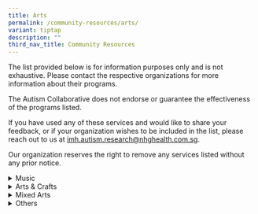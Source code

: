 ```yaml
---
title: Arts
permalink: /community-resources/arts/
variant: tiptap
description: ""
third_nav_title: Community Resources
---
```

<p>The list provided below is for information purposes only and is not exhaustive.
Please contact the respective organizations for more information about
their programs.</p>
<p>The Autism Collaborative does not endorse or guarantee the effectiveness
of the programs listed.</p>
<p>If you have used any of these services and would like to share your feedback,
or if your organization wishes to be included in the list, please reach
out to us at <a href="mailto: imh.autism.research@nhghealth.com.sg" rel="noopener noreferrer nofollow" target="_blank">imh.autism.research@nhghealth.com.sg</a>.</p>
<p>Our organization reserves the right to remove any services listed without
any prior notice.</p>
<div data-type="detailGroup" class="isomer-accordion-group isomer-accordion isomer-accordion-white">
<details class="isomer-details">
<summary>Music</summary>
<div data-type="detailsContent" class="isomer-details-content">
<table style="minWidth: 50px">
<colgroup>
<col>
<col>
</colgroup>
<tbody>
<tr>
<th rowspan="1" colspan="1">
<p>Organization</p>
</th>
<th rowspan="1" colspan="1">
<p>Programme Information</p>
</th>
</tr>
<tr>
<td rowspan="1" colspan="1">
<p><strong><a href="https://centralsingapore.cdc.gov.sg/programmes/socio-emotional-wellness/the-purple-symphony/" rel="noopener nofollow" target="_blank">The Purple Symphony</a></strong>
</p>
<p></p>
<p>Email:
<br><a href="mailto:yogeswari_masilamani@pa.gov.sg" rel="noopener noreferrer nofollow" target="_blank">yogeswari_masilamani@pa.gov.sg</a>
</p>
</td>
<td rowspan="1" colspan="1">
<p>The Purple Symphony, debuted in 2015 by Central Singapore Community Development,
is Singapore's largest inclusive orchestra, featuring over 100 musicians
with and without disabilities. Comprising five musical sections, it promotes
inclusion, celebrates abilities, and provides a platform for musicians
to learn, share, and serve the community together.</p>
</td>
</tr>
<tr>
<td rowspan="1" colspan="1">
<p><strong><a href="https://www.drumprodigy.sg/" rel="noopener nofollow" target="_blank">Drum Prodigy</a></strong>
</p>
<p></p>
<p>Contact: 8661 5107
<br>Email:
<br><a href="mailto:info@drumprodigy.sg" rel="noopener noreferrer nofollow" target="_blank">info@drumprodigy.sg</a>
</p>
</td>
<td rowspan="1" colspan="1">
<p>Drum Prodigy is an inclusive music academy with a mission to provide music
education and wellness programmes in an incusive, positive, and non-competitve
environment.</p>
</td>
</tr>
<tr>
<td rowspan="1" colspan="1">
<p><strong><a href="https://www.musiquespace.com/" rel="noopener nofollow" target="_blank">Musique Space</a></strong>
</p>
<p></p>
<p>Contact: 6265 7288 / 8180 2626
<br>Email:
<br><a href="mailto:findus@musiquespace.com" rel="noopener noreferrer nofollow" target="_blank">findus@musiquespace.com</a>
</p>
</td>
<td rowspan="1" colspan="1">
<p>Musique Space delivers a one-to-one individualised music programme for
children will special needs.</p>
<p></p>
<p>Children will learn to play the percussion instruments, digital drum set
or the keyboard, depending on their interests and abilities.</p>
</td>
</tr>
</tbody>
</table>
<p></p>
</div>
</details>
</div>
<div data-type="detailGroup" class="isomer-accordion-group isomer-accordion isomer-accordion-white">
<details class="isomer-details">
<summary>Arts &amp; Crafts</summary>
<div data-type="detailsContent" class="isomer-details-content">
<table style="minWidth: 50px">
<colgroup>
<col>
<col>
</colgroup>
<tbody>
<tr>
<th rowspan="1" colspan="1">
<p>Organization</p>
</th>
<th rowspan="1" colspan="1">
<p>Programme Information</p>
</th>
</tr>
<tr>
<td rowspan="1" colspan="1">
<p><strong><a href="https://www.mustardtree.com.sg/" rel="noopener nofollow" target="_blank">Mustard Tree</a></strong>
</p>
<p></p>
<p>Contact: 9631 5069</p>
<p>Email: <a href="mailto:mustardtree.com.sg@gmail.com" rel="noopener noreferrer nofollow" target="_blank">mustardtree.com.sg@gmail.com</a>
</p>
</td>
<td rowspan="1" colspan="1">
<p>Mustard Tree delivers several programmes to engage special needs individuals
in meaningful craft work, to hone fine motor skills and build self-confidence.</p>
<p></p>
<p>Students enrolled are exposed to floristry, sewing, patchwork, decoupage.</p>
</td>
</tr>
<tr>
<td rowspan="1" colspan="1">
<p><strong><a href="https://www.laca.sg/?srsltid=AfmBOoqqzIuyOUIFZWXuu-BsnwyRDH2blr4p_kEUV9Y788g_ykTJ0Ezs" rel="noopener nofollow" target="_blank">LACA Art Academy</a></strong>
</p>
<p></p>
<p>Contact: 9010 2279</p>
<p>Email: <a href="mailto:info@laca.sg" rel="noopener noreferrer nofollow" target="_blank">info@laca.sg</a>
</p>
</td>
<td rowspan="1" colspan="1">
<p>LACA Art Academy's Fine Arts Program for children with special needs is
thoughtfully crafted to nurture each child's growth through creative exploration
in a safe, supportive environment. They believe every child deserves the
joy of artistic expression, and their program meets them at their unique
level, helping them build confidence, fine motor skills and communicative
abilities. Children will get to explore a variety of art materials, including
pastels, crayons, watercolours, acrylics, and clay.</p>
<p></p>
<p>Their experienced instructors tailor teaching to each child's needs, ensuring
that they feel supported and motivated. By celebrating every milestone,
no matter how small, they foster a sense of accomplishment and boost self-esteem.</p>
<p></p>
<p><em>*An assessment is needed to participate in this program. Please contact them for more information.</em>
</p>
</td>
</tr>
</tbody>
</table>
<p></p>
</div>
</details>
</div>
<div data-type="detailGroup" class="isomer-accordion-group isomer-accordion isomer-accordion-white">
<details class="isomer-details">
<summary>Mixed Arts</summary>
<div data-type="detailsContent" class="isomer-details-content">
<table style="minWidth: 50px">
<colgroup>
<col>
<col>
</colgroup>
<tbody>
<tr>
<th rowspan="1" colspan="1">
<p>Organization</p>
</th>
<th rowspan="1" colspan="1">
<p>Programme Information</p>
</th>
</tr>
<tr>
<td rowspan="1" colspan="1">
<p><strong><a href="https://www.samhealth.org.sg/our-services/creative-services/samh-creative-hub/" rel="noopener nofollow" target="_blank">Creative Hub by SAMH</a></strong>
</p>
<p></p>
<p>Contact: 6320 0722
<br>Email:
<br><a href="mailto:creativehub@samhealth.org.sg" rel="noopener noreferrer nofollow" target="_blank">creativehub@samhealth.org.sg</a>
</p>
</td>
<td rowspan="1" colspan="1">
<p>SAMH Creative Hub's activities include creative therapeutic interventions,
individual art therapy and counselling with creative approaches. They use
art, music and dance as therapy for participants to explore and express
their feelings.</p>
</td>
</tr>
<tr>
<td rowspan="1" colspan="1">
<p><strong><a href="https://www.artdis.org.sg/" rel="noopener nofollow" target="_blank">ART:DIS</a></strong>
</p>
<p></p>
<p>Contact: 6448 6275
<br>Email:
<br><a href="mailto:general@artdis.org.sg" rel="noopener noreferrer nofollow" target="_blank">general@artdis.org.sg</a>
</p>
</td>
<td rowspan="1" colspan="1">
<p>Formerly known as Very Special Arts Singapore, ART:DIS is a non-profit
organisation established in 1993. It empowers persons with intellectual,
sensorial, and physical disabilities aged 8 and above through visual and
performing arts.</p>
<p>Operating at Bedok, Bukit Merah, and Changi City Point, ART:DIS fosters
self-confidence, independence, and community engagement. It provides opportunities
for artistic growth and professional development, celebrating the unique
strengths of individuals and promoting inclusion through the arts.</p>
</td>
</tr>
</tbody>
</table>
<p></p>
</div>
</details>
</div>
<div data-type="detailGroup" class="isomer-accordion-group isomer-accordion isomer-accordion-white">
<details class="isomer-details">
<summary>Others</summary>
<div data-type="detailsContent" class="isomer-details-content">
<table style="minWidth: 50px">
<colgroup>
<col>
<col>
</colgroup>
<tbody>
<tr>
<th rowspan="1" colspan="1">
<p>Organization</p>
</th>
<th rowspan="1" colspan="1">
<p>Programme Information</p>
</th>
</tr>
<tr>
<td rowspan="1" colspan="1">
<p><strong><a href="https://www.srt.com.sg/inclusive-young-company" rel="noopener nofollow" target="_blank">Inclusive Young Company</a></strong>
</p>
<p></p>
<p>Contact: 6221 5585</p>
<p>Email:
<br><a href="mailto:office@srt.com.sg" rel="noopener noreferrer nofollow" target="_blank">office@srt.com.sg</a>
</p>
</td>
<td rowspan="1" colspan="1">
<p>The Singapore Repertory Theatre's Inclusive Young Company (IYC) is a holistic
theatre-making programme for young persons and adults between the ages
of 16 – 35, who identify as deaf, disabled, or neurodivergent. IYC features
professional masterclasses and mentorship led by international artist Grace
Lee-Khoo and various guest facilitators, which will provide a platform
for the development of your creative potential as an independent performer
and theatre-maker.</p>
</td>
</tr>
<tr>
<td rowspan="1" colspan="1">
<p><strong><a href="https://www.singaporefashionrunway.com/pages/fashion-for-a-social-cause" rel="noopener nofollow" target="_blank">Singapore Fashion Runway</a></strong>
</p>
<p></p>
<p>Contact: 9766 2490
<br>Email:
<br><a href="mailto:welovesfr@gmail.com" rel="noopener noreferrer nofollow" target="_blank">welovesfr@gmail.com</a>
</p>
</td>
<td rowspan="1" colspan="1">
<p>The Singapore Fashion Runway is a social enterprise that nurtures People
with Special Needs and Disadvantaged Groups through their Fashion for a
Social Cause movement.</p>
<p></p>
<p>Through their yearly training and development programme, participants
learn various skills such as designing, sewing, modelling, photography,
styling, writing and/or events organising.</p>
</td>
</tr>
<tr>
<td rowspan="1" colspan="1">
<p><strong><a href="https://www.hatch.sg/impact" rel="noopener nofollow" target="_blank">Hatch</a></strong>
</p>
<p></p>
<p>Contact: 8040 4697</p>
<p>Email:
<br><a href="mailto:hello@hatch.sg" rel="noopener noreferrer nofollow" target="_blank">hello@hatch.sg</a>
</p>
</td>
<td rowspan="1" colspan="1">
<p>Hatch runs a specialised program in Social Media Marketing for persons
with disabilities. Participants will go through a 240-hour training which
includes technical skills, soft skills and career preparation classes,
before proceeding on to a work attachment.</p>
</td>
</tr>
<tr>
<td rowspan="1" colspan="1">
<p><strong><a href="https://www.me2.com.sg/" rel="noopener nofollow" target="_blank">Me2 Centre of Inclusive Arts</a></strong>
</p>
<p></p>
<p>Contact: 9239 2023</p>
<p>Email: <a href="mailto:askme@me2.com.sg" rel="noopener noreferrer nofollow" target="_blank">askme@me2.com.sg</a>
</p>
</td>
<td rowspan="1" colspan="1">
<p>Me2 is a social enterprise in Singapore, offering a specialised repertoire
of fun and interactive programmes. They believe in making the arts accessible
so that everyone can experience or participate in the transformative impact
of the arts.</p>
<p></p>
<p>ArtAbilities Programmes:</p>
<ul data-tight="true" class="tight">
<li>
<p>Crafted specifically for persons with disabilities, special needs, and
at-risk individuals.</p>
</li>
<li>
<p>A nurturing and inclusive environment where participants can explore their
artistic taalents, build confidence, and connect with others.</p>
</li>
</ul>
</td>
</tr>
</tbody>
</table>
<p></p>
</div>
</details>
</div>
<p></p>